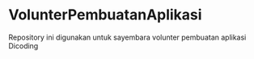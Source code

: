 # VolunterPembuatanAplikasi
Repository ini digunakan untuk sayembara volunter pembuatan aplikasi Dicoding
